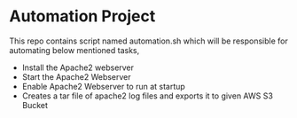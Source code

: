 # Automation Project
This repo contains script named automation.sh which will be responsible for automating below mentioned tasks,
* Install the Apache2 webserver
* Start the Apache2 Webserver
* Enable Apache2 Webserver to run at startup
* Creates a tar file of apache2 log files and exports it to given AWS S3 Bucket

